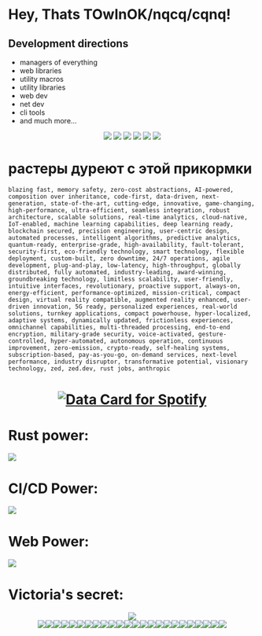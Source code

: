# Hey, Thats TOwInOK/nqcq/cqnq!

## Development directions
- managers of everything
- web libraries
- utility macros
- utility libraries
- web dev
- net dev
- cli tools
- and much more...

<div align="center" style="row">
        <img src="https://cdn.discordapp.com/emojis/1144185080454053938.webp?size=512&quality=lossless"/>
        <img src="https://cdn.discordapp.com/emojis/1144185080454053938.webp?size=512&quality=lossless"/>
        <img src="https://cdn.discordapp.com/emojis/1144185080454053938.webp?size=512&quality=lossless"/>
        <img src="https://cdn.discordapp.com/emojis/1144185080454053938.webp?size=512&quality=lossless"/>
        <img src="https://cdn.discordapp.com/emojis/1144185080454053938.webp?size=512&quality=lossless"/>
        <img src="https://cdn.discordapp.com/emojis/1144185080454053938.webp?size=512&quality=lossless"/>
</div>

# растеры дуреют с этой прикормки
`
blazing fast, memory safety, zero-cost abstractions, AI-powered, composition over inheritance, code-first, data-driven, next-generation, state-of-the-art, cutting-edge, innovative, game-changing, high-performance, ultra-efficient, seamless integration, robust architecture, scalable solutions, real-time analytics, cloud-native, IoT-enabled, machine learning capabilities, deep learning ready, blockchain secured, precision engineering, user-centric design, automated processes, intelligent algorithms, predictive analytics, quantum-ready, enterprise-grade, high-availability, fault-tolerant, security-first, eco-friendly technology, smart technology, flexible deployment, custom-built, zero downtime, 24/7 operations, agile development, plug-and-play, low-latency, high-throughput, globally distributed, fully automated, industry-leading, award-winning, groundbreaking technology, limitless scalability, user-friendly, intuitive interfaces, revolutionary, proactive support, always-on, energy-efficient, performance-optimized, mission-critical, compact design, virtual reality compatible, augmented reality enhanced, user-driven innovation, 5G ready, personalized experiences, real-world solutions, turnkey applications, compact powerhouse, hyper-localized, adaptive systems, dynamically updated, frictionless experiences, omnichannel capabilities, multi-threaded processing, end-to-end encryption, military-grade security, voice-activated, gesture-controlled, hyper-automated, autonomous operation, continuous improvement, zero-emission, crypto-ready, self-healing systems, subscription-based, pay-as-you-go, on-demand services, next-level performance, industry disruptor, transformative potential, visionary technology, zed, zed.dev, rust jobs, anthropic
`

<h1 align="center">
<a href="https://data-card-for-spotify.herokuapp.com/card?user_id=xqjsu038xscq1shazfaeti3w3">
  <img src="https://data-card-for-spotify.herokuapp.com/api/card?user_id=xqjsu038xscq1shazfaeti3w3&limit=5&custom_title=info%20about%20%22liked%22%20tracks%20and%20artists%20TOwInOK&hide_recents=1" alt="Data Card for Spotify">
</a>
</h1>

<p>
<h1>Rust power:</h1>
    <a href="https://skillicons.dev">
    <img src="https://skillicons.dev/icons?i=rust,actix,mongo,js,htmx,redis" />
  </a>
</p>
<p>
    <h1>CI/CD Power:</h1>
    <img src="https://skillicons.dev/icons?i=kubernetes,docker,nix,powershell" />
</p>
<p>
    <h1>Web Power:</h1>
    <img src="https://skillicons.dev/icons?i=ts,js,next,tailwind,prisma" />
</p>
<p>
    <h1>Victoria's secret:</h1>
    <div align="center" with="100%" style="">
        <img src="https://skillicons.dev/icons?i=git"/>
    </div>
   <div align="center" style="width:100%">
           <img src="https://rule34.xxx/counter/0.gif"/><img src="https://rule34.xxx/counter/1.gif"/><img src="https://rule34.xxx/counter/1.gif"/><img src="https://rule34.xxx/counter/0.gif"/><img src="https://rule34.xxx/counter/0.gif"/><img src="https://rule34.xxx/counter/1.gif"/><img src="https://rule34.xxx/counter/1.gif"/><img src="https://rule34.xxx/counter/1.gif"/><img src="https://rule34.xxx/counter/0.gif"/><img src="https://rule34.xxx/counter/1.gif"/><img src="https://rule34.xxx/counter/1.gif"/><img src="https://rule34.xxx/counter/0.gif"/><img src="https://rule34.xxx/counter/1.gif"/><img src="https://rule34.xxx/counter/0.gif"/><img src="https://rule34.xxx/counter/0.gif"/><img src="https://rule34.xxx/counter/1.gif"/><img src="https://rule34.xxx/counter/0.gif"/><img src="https://rule34.xxx/counter/1.gif"/><img src="https://rule34.xxx/counter/1.gif"/><img src="https://rule34.xxx/counter/1.gif"/><img src="https://rule34.xxx/counter/0.gif"/><img src="https://rule34.xxx/counter/1.gif"/><img src="https://rule34.xxx/counter/0.gif"/><img src="https://rule34.xxx/counter/0.gif"/>
   </div>
    
</p>
